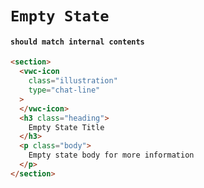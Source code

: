 # `Empty State`

#### `should match internal contents`

```html
<section>
  <vwc-icon
    class="illustration"
    type="chat-line"
  >
  </vwc-icon>
  <h3 class="heading">
    Empty State Title
  </h3>
  <p class="body">
    Empty state body for more information
  </p>
</section>

```


